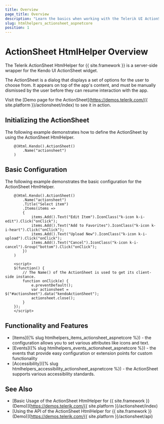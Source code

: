 ```yaml
---
title: Overview
page_title: Overview
description: "Learn the basics when working with the Telerik UI ActionSheet HtmlHelper for {{ site.framework }}."
slug: htmlhelpers_actionsheet_aspnetcore
position: 1
---
```


# ActionSheet HtmlHelper Overview

The Telerik ActionSheet HtmlHelper for {{ site.framework }} is a server-side wrapper for the Kendo UI ActionSheet widget.

The ActionSheet is a dialog that displays a set of options for the user to choose from. It appears on top of the app's content, and must be manually dismissed by the user before they can resume interaction with the app.

Visit the [Demo page for the ActionSheet](https://demos.telerik.com/{{ site.platform }}/actionsheet/index) to see it in action.

## Initializing the ActionSheet

The following example demonstrates how to define the ActionSheet by using the ActionSheet HtmlHelper.

```Razor
    @(Html.Kendo().ActionSheet()
        .Name("actionsheet")
    )
```

## Basic Configuration

The following example demonstrates the basic configuration for the ActionSheet HtmlHelper.

```Razor
    @(Html.Kendo().ActionSheet()
        .Name("actionsheet")
        .Title("Select item")
        .Items(items =>
        {
            items.Add().Text("Edit Item").IconClass("k-icon k-i-edit").Click("onClick");
            items.Add().Text("Add to Favorites").IconClass("k-icon k-i-heart").Click("onClick");
            items.Add().Text("Upload New").IconClass("k-icon k-i-upload").Click("onClick");
            items.Add().Text("Cancel").IconClass("k-icon k-i-cancel").Group("bottom").Click("onClick");
        })
    )

    <script>
    $(function() {
        // The Name() of the ActionSheet is used to get its client-side instance.
        function onClick(e) {
            e.preventDefault();
            var actionsheet = $("#actionsheet").data("kendoActionSheet");
            actionsheet.close();
        }
    });
    </script>
```

## Functionality and Features

* [Items]({% slug htmlhelpers_items_actionsheet_aspnetcore %}) - the configuration allows you to set various attributes like icons and text.
* [Events]({% slug htmlhelpers_events_actionsheet_aspnetcore %}) - the events that provide easy configuration or extension points for custom functionality
* [Accessibility]({% slug htmlhelpers_accessibility_actionsheet_aspnetcore %}) - the ActionSheet supports various accessibility standards.

## See Also

* [Basic Usage of the ActionSheet HtmlHelper for {{ site.framework }} (Demo)](https://demos.telerik.com/{{ site.platform }}/actionsheet/index)
* [Using the API of the ActionSheet HtmlHelper for {{ site.framework }} (Demo)](https://demos.telerik.com/{{ site.platform }}/actionsheet/api)
